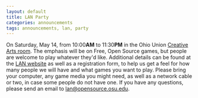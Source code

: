 ```yaml
---
layout: default
title: LAN Party
categories: announcements
tags: announcements, lan, party
---
```

On Saturday, May 14, from 10:00**AM** to 11:30**PM** in the Ohio Union [Creative Arts room](http://ohiounion.osu.edu/visit_the_union/building_map/basement). The emphasis will be on Free, Open Source games, but people are welcome to play whatever they'd like. Additional details can be found at the [LAN website](/lan) as well as a registration form, to help us get a feel for how many people we will have and what games you want to play. Please bring your computer, any game media you might need, as well as a network cable or two, in case some people do not have one. If you have any questions, please send an email to lan@opensource.osu.edu.
